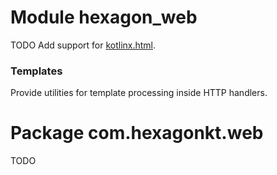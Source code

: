 
# Module hexagon_web

TODO Add support for [kotlinx.html].

[kotlinx.html]: https://github.com/Kotlin/kotlinx.html

### Templates

Provide utilities for template processing inside HTTP handlers.

# Package com.hexagonkt.web

TODO
